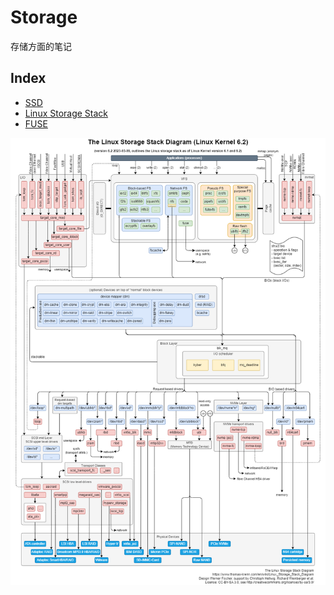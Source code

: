 # Storage

存储方面的笔记

## Index

* [SSD](./SSD/Note.md)
* [Linux Storage Stack](./Linux%20Storage%20Stack/Note.md)
* [FUSE](./FUSE/Note.md)

![io stack](./io%20stack.png)